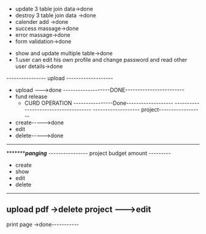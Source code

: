 - update 3 table join data->done
- destroy 3 table join data ->done
- calender add ->done
- success massage->done
- error massage->done
- form validation->done


* show and update multiple table->done
* 1.user can edit his own  profile and change password and read other user details->done




---------------- upload -------------------
* upload --->done
-------------------DONE------------------------
* fund release 
     - CURD OPERATION
----------------Done-------------------     -------------------------------------
------------------- project------------------
* create----->done
* edit 
* delete----->done
-----------------------------------------
**************panging*******
---------------- project budget amount ---------
* create 
* show 
* edit 
* delete
---------------------------------------
upload pdf ->delete
project --->edit
-------------------------------------------

print page ->done-----------

